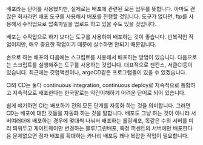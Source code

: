 배포라는 단어를 사용했지만, 실제로는 배포에 관련된 모든 업무를 뜻합니다. 
아마도 괜찮은 회사라면 배포 도구를 사용해서 배포를 진행할 것입니다. 
도구가 없다면, ftp를 사용해서 수작업으로 압축파일을 업로드 하고 있을 수도 있을 것입니다. 

배포는 수작업으로 하기 보다는 도구를 사용하여 배포하는 것이 좋습니다. 반복적인 작업이지만, 매우 중요한 작업이기 때문에 실수하면 안되기 때문입니다. 

손으로 하는 배포의 다음에는 스크립트를 사용해서 배포하는 방법이 있습니다. 다음으로는 스크립트를 실행해주는 도구를 사용하는 것입니다. 대표적으로 젠킨스, 서클CI등이 있습니다. 최근에는 깃헙액션이나, argoCD같은 프로그램들이 있을 수 있겠습니다. 

CI와 CD는 둘다 continuous integration, continuous deploy로 지속적으로 통합하고 지속적으로 배포한다는 한국말로는 약간이해하기 어려운 단어로 되어 있습니다.  

쉽게 얘기하면 CI는 배포하기 전의 모든 단계를 자동화 하는 것을 의미합니다. 
그러면 CD는 배포에 대한 것들을 자동화 하는 것을 말합니다. 
배포도 그냥 하는 것이 아니라 서버여러대에 배포하는 경우에 몇대씩 나눠서 배포하는 롤링배포, 똑같은 수의 서버를 미리 띄워두고 게이트웨이만 변경하는 블루/그린배포, 특정 퍼센트의 서버에만 배포한다음 문제없으면 점차 배포를 확대하는 카나리 배포등 꽤나 복잡한 작업이 필요합니다. 